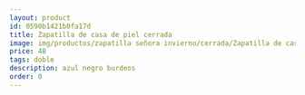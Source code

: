 ```yaml
---
layout: product
id: 0590b1421b0fa17d
title: Zapatilla de casa de piel cerrada 
image: img/productos/zapatilla señora invierno/cerrada/Zapatilla de casa de piel cerrada =48=doble =azul negro burdeos.webp
price: 48
tags: doble 
description: azul negro burdeos
order: 0
---
```

